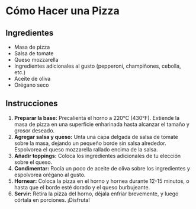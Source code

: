 # Cómo Hacer una Pizza

## Ingredientes
- Masa de pizza
- Salsa de tomate
- Queso mozzarella
- Ingredientes adicionales al gusto (pepperoni, champiñones, cebolla, etc.)
- Aceite de oliva
- Orégano seco

## Instrucciones
1. **Preparar la base:** Precalienta el horno a 220°C (430°F). Extiende la masa de pizza en una superficie enharinada hasta alcanzar el tamaño y grosor deseado.
2. **Agregar salsa y queso:** Unta una capa delgada de salsa de tomate sobre la masa, dejando un pequeño borde sin salsa alrededor. Espolvorea el queso mozzarella rallado encima de la salsa.
3. **Añadir toppings:** Coloca los ingredientes adicionales de tu elección sobre el queso.
4. **Condimentar:** Rocía un poco de aceite de oliva sobre los ingredientes y espolvorea orégano al gusto.
5. **Hornear:** Coloca la pizza en el horno y hornea durante 12-15 minutos, o hasta que el borde esté dorado y el queso burbujeante.
6. **Servir:** Retira la pizza del horno, déjala enfriar brevemente, y luego córtala en porciones. ¡Disfruta!
